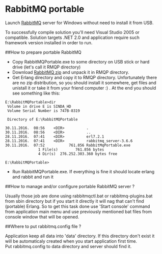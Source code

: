 # RabbitMQ portable

Launch [RabbitMQ](https://www.rabbitmq.com/) server for Windows without need to install it from USB.

To successfully compile solution you'll need Visual Studio 2005 or compatible. Solution targets .NET 2.0 and application require such framework version installed in order to run.

##How to prepare portable RabbitMQ

* Copy RabbitMQPortable.exe to some directory on USB stick or hard drive (let's call it RMQP directory)
* Download [RabbitMQ zip](https://www.rabbitmq.com/install-windows-manual.html) and unpack it in RMQP directory.
* Get Erlang directory and copy it to RMQP directory. Unfortunately there are no zip distribution, so you should install it somewhere, get files and unistall it or take it from your friend computer :) . At the end you should see something like this:
```
E:\RabbitMQPortable>dir
 Volume in drive E is SINDA_HD
 Volume Serial Number is 747B-8319

 Directory of E:\RabbitMQPortable

30.11.2016.  08:56    <DIR>          .
30.11.2016.  08:56    <DIR>          ..
28.11.2016.  07:41    <DIR>          erl7.2.1
28.11.2016.  07:41    <DIR>          rabbitmq_server-3.6.6
30.11.2016.  07:52           761.856 RabbitMqPortable.exe
               1 File(s)        761.856 bytes
               4 Dir(s)  276.252.303.360 bytes free

E:\RabbitMQPortable>
```

* Run RabbitMQPortable.exe. If everything is fine it should locate erlang and rabbit and run it


##How to manage and/or configure portable RabbitMQ server ?

Usually those job are done using rabbitmqctl.bat or rabbitmq-plugins.bat from sbin directory but if you start it directly it will nag that can't find (portable) Erlang. 
So to get this task done use 'Start console' command from application main menu and use previously mentioned bat files from console window that will be opened.

##Where to put rabbitmq.config file ? 

Application keep all data into 'data' directory. If this directory don't exist it will be automaticaly created when you start application first time.  
Put rabbitmq.config to data directory and server should find it.
